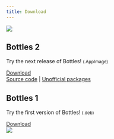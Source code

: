 ```yaml
---
title: Download
---
```


<section class="downloads">
  <!-- v2 -->
  <div class="container">
    <div class="image">
      <img class="animate__animated animate__fadeIn" src="https://raw.githubusercontent.com/mirkobrombin/Bottles/master/screenshot-0.png" />
    </div>
    <div class="info">
      <h2 class="animate__animated animate__fadeInRight">Bottles 2</h2>
      <p>Try the next release of Bottles! <small>(.AppImage)</small></p>
      <a class="button" href="https://github.com/bottlesdevs/Bottles/releases/tag/continuous" title="Download Bottles (.AppImage)">Download</a>
      <div class="more-links">
        <a href="https://github.com/bottlesdevs/Bottles#build-with-meson-construction_worker">Source code</a> | 
        <a href="https://github.com/bottlesdevs/Bottles#unofficial-packages">Unofficial packages</a>
      </div>
    </div>
  </div>
  <!-- v1 -->
  <div class="container">
    <div class="info">
      <h2 class="animate__animated animate__fadeInLeft">Bottles 1</h2>
      <p>Try the first version of Bottles! <small>(.deb)</small></p>
      <a class="button" href="https://github.com/bottlesdevs/Bottles/releases/tag/continuous-v1" title="Download Bottles v1 (.deb)">Download</a>
    </div>
    <div class="image">
      <img class="animate__animated animate__fadeIn" src="https://raw.githubusercontent.com/bottlesdevs/Bottles/v1/data/screenshot-1.png" />
    </div>
  </div>
</section>
